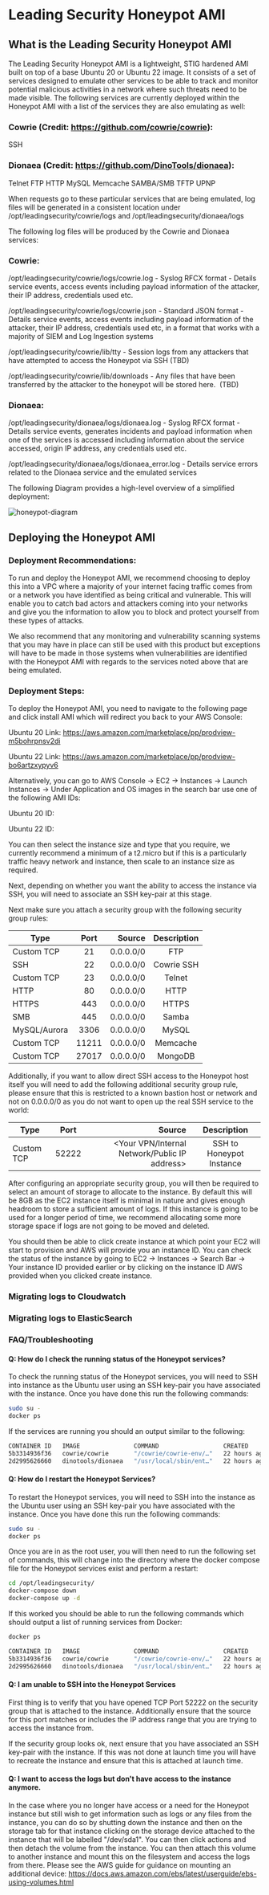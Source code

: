 # Leading Security Honeypot AMI

## What is the Leading Security Honeypot AMI

The Leading Security Honeypot AMI is a lightweight, STIG hardened AMI built on top of a base Ubuntu 20 or Ubuntu 22 image. It consists of a set of services designed to emulate other services to be able to track and monitor potential malicious activities in a network where such threats need to be made visible. The following services are currently deployed within the Honeypot AMI with a list of the services they are also emulating as well: 

### Cowrie (Credit: https://github.com/cowrie/cowrie):
SSH

### Dionaea (Credit: https://github.com/DinoTools/dionaea):
Telnet
FTP
HTTP
MySQL
Memcache
SAMBA/SMB
TFTP
UPNP

When requests go to these particular services that are being emulated, log files will be generated in a consistent location under /opt/leadingsecurity/cowrie/logs and /opt/leadingsecurity/dionaea/logs

The following log files will be produced by the Cowrie and Dionaea services:

### Cowrie: 

/opt/leadingsecurity/cowrie/logs/cowrie.log - Syslog RFCX format - Details service events, access events including payload information of the attacker, their IP address, credentials used etc.

/opt/leadingsecurity/cowrie/logs/cowrie.json - Standard JSON format - Details service events, access events including payload information of the attacker, their IP address, credentials used etc, in a format that works with a majority of SIEM and Log Ingestion systems

/opt/leadingsecurity/cowrie/lib/tty - Session logs from any attackers that have attempted to access the Honeypot via SSH (TBD)

/opt/leadingsecurity/cowrie/lib/downloads - Any files that have been transferred by the attacker to the honeypot will be stored here.  (TBD)

### Dionaea:

/opt/leadingsecurity/dionaea/logs/dionaea.log - Syslog RFCX format - Details service events, generates incidents and payload information when one of the services is accessed including information about the service accessed, origin IP address, any credentials used etc.

/opt/leadingsecurity/dionaea/logs/dionaea_error.log - Details service errors related to the Dionaea service and the emulated services 

The following Diagram provides a high-level overview of a simplified deployment:

![honeypot-diagram](images/honeypot-arch.png)


## Deploying the Honeypot AMI

### Deployment Recommendations:

To run and deploy the Honeypot AMI, we recommend choosing to deploy this into a VPC where a majority of your internet facing traffic comes from or a network you have identified as being critical and vulnerable. This will enable you to catch bad actors and attackers coming into your networks and give you the information to allow you to block and protect yourself from these types of attacks. 

We also recommend that any monitoring and vulnerability scanning systems that you may have in place can still be used with this product but exceptions will have to be made in those systems when vulnerabilities are identified with the Honeypot AMI with regards to the services noted above that are being emulated.

### Deployment Steps: 

To deploy the Honeypot AMI, you need to navigate to the following page and click install AMI which will redirect you back to your AWS Console: 

Ubuntu 20 Link: <https://aws.amazon.com/marketplace/pp/prodview-m5bohrpnsv2di>

Ubuntu 22 Link: <https://aws.amazon.com/marketplace/pp/prodview-bo6artzxypyv6>

Alternatively, you can go to AWS Console -> EC2 -> Instances -> Launch Instances -> Under Application and OS images in the search bar use one of the following AMI IDs:

Ubuntu 20 ID: <ami-0b482b274f8a3e058>

Ubuntu 22 ID: <ami-0787b4816731e8ff5>

You can then select the instance size and type that you require, we currently recommend a minimum of a t2.micro but if this is a particularly traffic heavy network and instance, then scale to an instance size as required. 

Next, depending on whether you want the ability to access the instance via SSH, you will need to associate an SSH key-pair at this stage. 

Next make sure you attach a security group with the following security group rules: 


| Type          | Port          | Source | Description |
| ------------- |:-------------:| -----:| :-------------:|
| Custom TCP    | 21            | 0.0.0.0/0 | FTP        |
| SSH           | 22            | 0.0.0.0/0 | Cowrie SSH |
| Custom TCP    | 23            | 0.0.0.0/0 | Telnet     |
| HTTP          | 80            | 0.0.0.0/0 | HTTP       |
| HTTPS         | 443           | 0.0.0.0/0 | HTTPS      |
| SMB           | 445           | 0.0.0.0/0 | Samba      |
| MySQL/Aurora  | 3306          | 0.0.0.0/0 | MySQL      |
| Custom TCP    | 11211         | 0.0.0.0/0 | Memcache   |	
| Custom TCP    | 27017         | 0.0.0.0/0 | MongoDB    |


Additionally, if you want to allow direct SSH access to the Honeypot host itself you will need to add the following additional security group rule, please ensure that this is restricted to a known bastion host or network and not on 0.0.0.0/0 as you do not want to open up the real SSH service to the world: 


| Type          | Port          | Source | Description |
| ------------- |:-------------:| -----:| :-------------:|
| Custom TCP    | 52222         | <Your VPN/Internal Network/Public IP address> | SSH to Honeypot Instance |


After configuring an appropriate security group, you will then be required to select an amount of storage to allocate to the instance. By default this will be 8GB as the EC2 instance itself is minimal in nature and gives enough headroom to store a sufficient amount of logs. If this instance is going to be used for a longer period of time, we recommend allocating some more storage space if logs are not going to be moved and deleted.

You should then be able to click create instance at which point your EC2 will start to provision and AWS will provide you an instance ID. You can check the status of the instance by going to EC2 -> Instances -> Search Bar -> Your instance ID provided earlier or by clicking on the instance ID AWS provided when you clicked create instance.

### Migrating logs to Cloudwatch

### Migrating logs to ElasticSearch

### FAQ/Troubleshooting

#### Q: How do I check the running status of the Honeypot services?

To check the running status of the Honeypot services, you will need to SSH into instance as the Ubuntu user using an SSH key-pair you have associated with the instance. Once you have done this run the following commands:

```bash
sudo su -
docker ps
```

If the services are running you should an output similar to the following: 

```bash
CONTAINER ID   IMAGE               COMMAND                  CREATED        STATUS        PORTS                                                                                                                                                                                                                                                                                                                                                                       NAMES
5b3314936f36   cowrie/cowrie       "/cowrie/cowrie-env/…"   22 hours ago   Up 22 hours   2223/tcp, 0.0.0.0:22->2222/tcp, :::22->2222/tcp                                                                                                                                                                                                                                                                                                                             leadingsecurity-cowrie-1
2d2995626660   dinotools/dionaea   "/usr/local/sbin/ent…"   22 hours ago   Up 22 hours   0.0.0.0:21->21/tcp, :::21->21/tcp, 0.0.0.0:23->23/tcp, :::23->23/tcp, 0.0.0.0:80->80/tcp, :::80->80/tcp, 0.0.0.0:443->443/tcp, :::443->443/tcp, 0.0.0.0:445->445/tcp, :::445->445/tcp, 0.0.0.0:1433->1433/tcp, :::1433->1433/tcp, 0.0.0.0:3306->3306/tcp, :::3306->3306/tcp, 0.0.0.0:11211->11211/tcp, :::11211->11211/tcp, 0.0.0.0:27017->27017/tcp, :::27017->27017/tcp   leadingsecurity-dionaea-1
```

#### Q: How do I restart the Honeypot Services?

To restart the Honeypot services, you will need to SSH into the instance as the Ubuntu user using an SSH key-pair you have associated with the instance. Once you have done this run the following commands:

```bash
sudo su -
docker ps
```

Once you are in as the root user, you will then need to run the following set of commands, this will change into the directory where the docker compose file for the Honeypot services exist and perform a restart:

```bash
cd /opt/leadingsecurity/
docker-compose down
docker-compose up -d
```

If this worked you should be able to run the following commands which should output a list of running services from Docker:

```bash
docker ps

CONTAINER ID   IMAGE               COMMAND                  CREATED        STATUS        PORTS                                                                                                                                                                                                                                                                                                                                                                       NAMES
5b3314936f36   cowrie/cowrie       "/cowrie/cowrie-env/…"   22 hours ago   Up 22 hours   2223/tcp, 0.0.0.0:22->2222/tcp, :::22->2222/tcp                                                                                                                                                                                                                                                                                                                             leadingsecurity-cowrie-1
2d2995626660   dinotools/dionaea   "/usr/local/sbin/ent…"   22 hours ago   Up 22 hours   0.0.0.0:21->21/tcp, :::21->21/tcp, 0.0.0.0:23->23/tcp, :::23->23/tcp, 0.0.0.0:80->80/tcp, :::80->80/tcp, 0.0.0.0:443->443/tcp, :::443->443/tcp, 0.0.0.0:445->445/tcp, :::445->445/tcp, 0.0.0.0:1433->1433/tcp, :::1433->1433/tcp, 0.0.0.0:3306->3306/tcp, :::3306->3306/tcp, 0.0.0.0:11211->11211/tcp, :::11211->11211/tcp, 0.0.0.0:27017->27017/tcp, :::27017->27017/tcp   leadingsecurity-dionaea-1
```

#### Q: I am unable to SSH into the Honeypot Services 

First thing is to verify that you have opened TCP Port 52222 on the security group that is attached to the instance. Additionally ensure that the source for this port matches or includes the IP address range that you are trying to access the instance from. 

If the security group looks ok, next ensure that you have associated an SSH key-pair with the instance. If this was not done at launch time you will have to recreate the instance and ensure that this is attached at launch time.

#### Q: I want to access the logs but don't have access to the instance anymore.

In the case where you no longer have access or a need for the Honeypot instance but still wish to get information such as logs or any files from the instance, you can do so by shutting down the instance and then on the storage tab for that instance clicking on the storage device attached to the instance that will be labelled "/dev/sda1". You can then click actions and then detach the volume from the instance. You can then attach this volume to another instance and mount this on the filesystem and access the logs from there. Please see the AWS guide for guidance on mounting an additional device: https://docs.aws.amazon.com/ebs/latest/userguide/ebs-using-volumes.html

 
